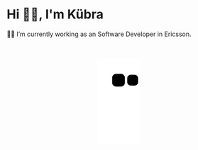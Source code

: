
<!--
### Hi there 👋
**kubradurak/kubradurak** is a ✨ _special_ ✨ repository because its `README.md` (this file) appears on your GitHub profile.

Here are some ideas to get you started:

- 🔭 I’m currently working on ...
- 🌱 I’m currently learni7ng ...
- 👯 I’m looking to collaborate on ...
- 🤔 I’m looking for help with ...
- 💬 Ask me about ...
- 📫 How to reach me: ...
- 😄 Pronouns: ...
- ⚡ Fun fact: ...
- 👩🏻‍💻
-->




<h1>Hi 👋🏻, I'm Kübra </h1>
<p>👩‍💻 I’m currently working as an Software Developer in Ericsson.</p>
 
<br>
<br />
 
 <div  align="center"> <img src="https://github.com/kubradurak/kubradurak/blob/output/github-contribution-grid-snake.svg" /></div>
 



